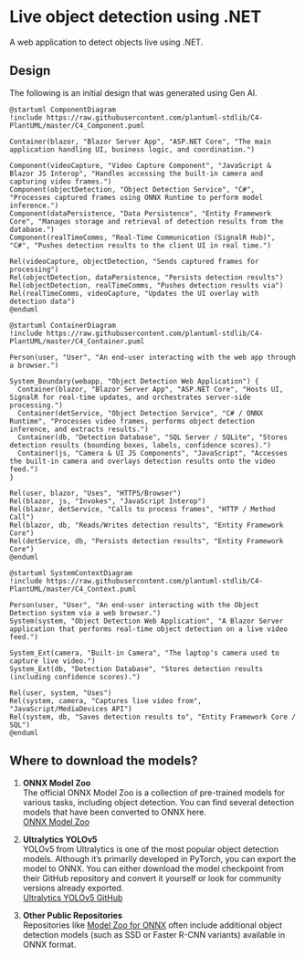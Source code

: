 # Live object detection using .NET

A web application to detect objects live using .NET.

## Design

The following is an initial design that was generated using Gen AI.

```plantuml
@startuml ComponentDiagram
!include https://raw.githubusercontent.com/plantuml-stdlib/C4-PlantUML/master/C4_Component.puml

Container(blazor, "Blazor Server App", "ASP.NET Core", "The main application handling UI, business logic, and coordination.")

Component(videoCapture, "Video Capture Component", "JavaScript & Blazor JS Interop", "Handles accessing the built-in camera and capturing video frames.")
Component(objectDetection, "Object Detection Service", "C#", "Processes captured frames using ONNX Runtime to perform model inference.")
Component(dataPersistence, "Data Persistence", "Entity Framework Core", "Manages storage and retrieval of detection results from the database.")
Component(realTimeComms, "Real-Time Communication (SignalR Hub)", "C#", "Pushes detection results to the client UI in real time.")

Rel(videoCapture, objectDetection, "Sends captured frames for processing")
Rel(objectDetection, dataPersistence, "Persists detection results")
Rel(objectDetection, realTimeComms, "Pushes detection results via")
Rel(realTimeComms, videoCapture, "Updates the UI overlay with detection data")
@enduml
```

```plantuml
@startuml ContainerDiagram
!include https://raw.githubusercontent.com/plantuml-stdlib/C4-PlantUML/master/C4_Container.puml

Person(user, "User", "An end-user interacting with the web app through a browser.")

System_Boundary(webapp, "Object Detection Web Application") {
  Container(blazor, "Blazor Server App", "ASP.NET Core", "Hosts UI, SignalR for real-time updates, and orchestrates server-side processing.")
  Container(detService, "Object Detection Service", "C# / ONNX Runtime", "Processes video frames, performs object detection inference, and extracts results.")
  Container(db, "Detection Database", "SQL Server / SQLite", "Stores detection results (bounding boxes, labels, confidence scores).")
  Container(js, "Camera & UI JS Components", "JavaScript", "Accesses the built-in camera and overlays detection results onto the video feed.")
}

Rel(user, blazor, "Uses", "HTTPS/Browser")
Rel(blazor, js, "Invokes", "JavaScript Interop")
Rel(blazor, detService, "Calls to process frames", "HTTP / Method Call")
Rel(blazor, db, "Reads/Writes detection results", "Entity Framework Core")
Rel(detService, db, "Persists detection results", "Entity Framework Core")
@enduml
```

```plantuml
@startuml SystemContextDiagram
!include https://raw.githubusercontent.com/plantuml-stdlib/C4-PlantUML/master/C4_Context.puml

Person(user, "User", "An end-user interacting with the Object Detection system via a web browser.")
System(system, "Object Detection Web Application", "A Blazor Server application that performs real-time object detection on a live video feed.")

System_Ext(camera, "Built-in Camera", "The laptop's camera used to capture live video.")
System_Ext(db, "Detection Database", "Stores detection results (including confidence scores).")

Rel(user, system, "Uses")
Rel(system, camera, "Captures live video from", "JavaScript/MediaDevices API")
Rel(system, db, "Saves detection results to", "Entity Framework Core / SQL")
@enduml
```

## Where to download the models?

1. **ONNX Model Zoo**  
   The official ONNX Model Zoo is a collection of pre-trained models for various tasks, including object detection. You can find several detection models that have been converted to ONNX here.  
   [ONNX Model Zoo](https://github.com/onnx/models/tree/main/vision/object_detection_segmentation)

2. **Ultralytics YOLOv5**  
   YOLOv5 from Ultralytics is one of the most popular object detection models. Although it’s primarily developed in PyTorch, you can export the model to ONNX. You can either download the model checkpoint from their GitHub repository and convert it yourself or look for community versions already exported.  
   [Ultralytics YOLOv5 GitHub](https://github.com/ultralytics/yolov5)

3. **Other Public Repositories**  
   Repositories like [Model Zoo for ONNX](https://github.com/onnx/models) often include additional object detection models (such as SSD or Faster R-CNN variants) available in ONNX format.
